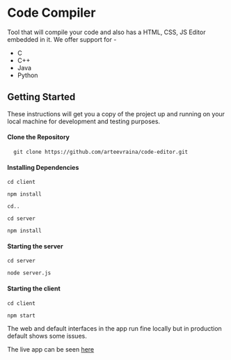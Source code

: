 # Code Compiler
Tool that will compile your code and also has a HTML, CSS, JS Editor embedded in it. We offer support for -
  * C
  * C++
  * Java
  * Python
  
## Getting Started
These instructions will get you a copy of the project up and running on your local machine for development and testing purposes. 

#### Clone the Repository
```
  git clone https://github.com/arteevraina/code-editor.git
```
#### Installing Dependencies
```
cd client
```
```
npm install
```
```
cd..
```
```
cd server
```
```
npm install
```
#### Starting the server
```
cd server
```
```
node server.js
```
#### Starting the client
```
cd client
```
```
npm start
```

The web and default interfaces in the app run fine locally but in production default shows some issues.

The live app can be seen [here](https://mini-code-editor.herokuapp.com/)

